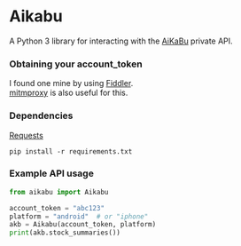 # Aikabu

A Python 3 library for interacting with the [AiKaBu](http://aikabu.jp/) private API.

### Obtaining your account_token
I found one mine by using [Fiddler](http://www.telerik.com/fiddler).  
[mitmproxy](https://mitmproxy.org/) is also useful for this.

### Dependencies

[Requests](http://docs.python-requests.org/en/latest/)  

    pip install -r requirements.txt

### Example API usage

```python  
from aikabu import Aikabu

account_token = "abc123"
platform = "android"  # or "iphone"
akb = Aikabu(account_token, platform)
print(akb.stock_summaries())  

```
